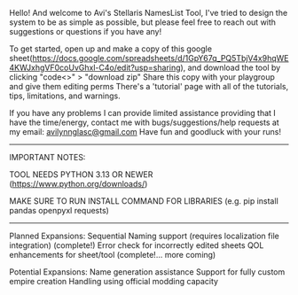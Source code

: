 Hello! And welcome to Avi's Stellaris NamesList Tool, I've tried to design the system to be as simple as possible, but please feel free to reach out with suggestions or questions if you have any!		
		
To get started, open up and make a copy of this google sheet(https://docs.google.com/spreadsheets/d/1GpY67q_PQ5TbjV4x9hqWE4KWJxhgVF0coUvGhxl-C4o/edit?usp=sharing), and download the tool by clicking "code<>" > "download zip" 
  Share this copy with your playgroup and give them editing perms
  There's a 'tutorial' page with all of the tutorials, tips, limitations, and warnings.
  
If you have any problems I can provide limited assistance providing that I have the time/energy, contact me with bugs/suggestions/help requests at my email: avilynnglasc@gmail.com
Have fun and goodluck with your runs!

*********************************************************************************************

IMPORTANT NOTES: 

TOOL NEEDS PYTHON 3.13 OR NEWER (https://www.python.org/downloads/)

MAKE SURE TO RUN INSTALL COMMAND FOR LIBRARIES (e.g. pip install pandas openpyxl requests)

*********************************************************************************************
Planned Expansions:
  Sequential Naming support (requires localization file integration) (complete!)
  Error check for incorrectly edited sheets
  QOL enhancements for sheet/tool (complete!... more coming)

Potential Expansions:
  Name generation assistance
  Support for fully custom empire creation
  Handling using official modding capacity
